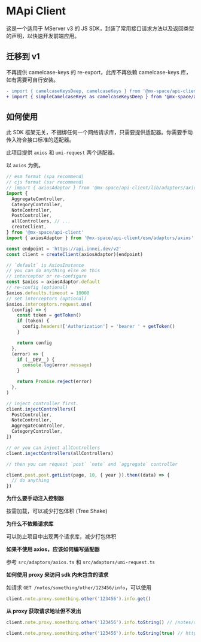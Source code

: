 # MApi Client

这是一个适用于 MServer v3 的 JS SDK，封装了常用接口请求方法以及返回类型的声明，以快速开发前端应用。

## 迁移到 v1

不再提供 camelcase-keys 的 re-export，此库不再依赖 camelcase-keys 库，如有需要可自行安装。

```diff
- import { camelcaseKeysDeep, camelcaseKeys } from '@mx-space/api-client'
+ import { simpleCamelcaseKeys as camelcaseKeysDeep } from '@mx-space/api-client'
```

## 如何使用

此 SDK 框架无关，不捆绑任何一个网络请求库，只需要提供适配器。你需要手动传入符合接口标准的适配器。

此项目提供 `axios` 和 `umi-request` 两个适配器。

以 `axios` 为例。

```ts
// esm format (spa recommend)
// cjs format (ssr recommend)
// import { axiosAdaptor } from '@mx-space/api-client/lib/adaptors/axios'
import {
  AggregateController,
  CategoryController,
  NoteController,
  PostController,
  allControllers, // ...
  createClient,
} from '@mx-space/api-client'
import { axiosAdaptor } from '@mx-space/api-client/esm/adaptors/axios'

const endpoint = 'https://api.innei.dev/v2'
const client = createClient(axiosAdaptor)(endpoint)

// `default` is AxiosInstance
// you can do anything else on this
// interceptor or re-configure
const $axios = axiosAdaptor.default
// re-config (optional)
$axios.defaults.timeout = 10000
// set interceptors (optional)
$axios.interceptors.request.use(
  (config) => {
    const token = getToken()
    if (token) {
      config.headers!['Authorization'] = 'bearer ' + getToken()
    }

    return config
  },
  (error) => {
    if (__DEV__) {
      console.log(error.message)
    }

    return Promise.reject(error)
  },
)

// inject controller first.
client.injectControllers([
  PostController,
  NoteController,
  AggregateController,
  CategoryController,
])

// or you can inject allControllers
client.injectControllers(allControllers)

// then you can request `post` `note` and `aggregate` controller

client.post.post.getList(page, 10, { year }).then((data) => {
  // do anything
})
```

**为什么要手动注入控制器**

按需加载，可以减少打包体积 (Tree Shake)

**为什么不依赖请求库**

可以防止项目中出现两个请求库，减少打包体积

**如果不使用 axios，应该如何编写适配器**

参考 `src/adaptors/axios.ts` 和 `src/adaptors/umi-request.ts`

**如何使用 proxy 来访问 sdk 内未包含的请求**

如请求 `GET /notes/something/other/123456/info`，可以使用

```ts
client.note.proxy.something.other('123456').info.get()
```

**从 proxy 获取请求地址但不发出**

```ts
client.note.proxy.something.other('123456').info.toString() // /notes/something/other/123456/info

client.note.proxy.something.other('123456').info.toString(true) // http://localhost:2333/notes/something/other/123456/info
```
